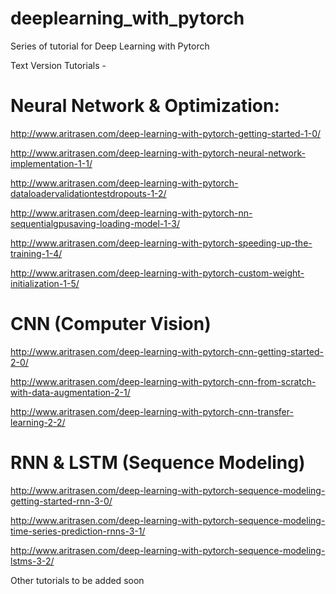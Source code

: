 # deeplearning_with_pytorch

Series of tutorial for Deep Learning with Pytorch

Text Version Tutorials - 

# Neural Network & Optimization:

http://www.aritrasen.com/deep-learning-with-pytorch-getting-started-1-0/

http://www.aritrasen.com/deep-learning-with-pytorch-neural-network-implementation-1-1/

http://www.aritrasen.com/deep-learning-with-pytorch-dataloadervalidationtestdropouts-1-2/

http://www.aritrasen.com/deep-learning-with-pytorch-nn-sequentialgpusaving-loading-model-1-3/

http://www.aritrasen.com/deep-learning-with-pytorch-speeding-up-the-training-1-4/

http://www.aritrasen.com/deep-learning-with-pytorch-custom-weight-initialization-1-5/

# CNN (Computer Vision)

http://www.aritrasen.com/deep-learning-with-pytorch-cnn-getting-started-2-0/

http://www.aritrasen.com/deep-learning-with-pytorch-cnn-from-scratch-with-data-augmentation-2-1/

http://www.aritrasen.com/deep-learning-with-pytorch-cnn-transfer-learning-2-2/

# RNN & LSTM (Sequence Modeling)

http://www.aritrasen.com/deep-learning-with-pytorch-sequence-modeling-getting-started-rnn-3-0/

http://www.aritrasen.com/deep-learning-with-pytorch-sequence-modeling-time-series-prediction-rnns-3-1/

http://www.aritrasen.com/deep-learning-with-pytorch-sequence-modeling-lstms-3-2/

Other tutorials to be added soon
